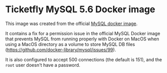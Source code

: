 # Ticketfly MySQL 5.6 Docker image

This image was created from the official [MySQL docker image](https://hub.docker.com/_/mysql/).

It contains a fix for a permission issue in the official MySQL Docker image that prevents MySQL from running properly with Docker on MacOS when using a MacOS directory as a volume to store MySQL DB files (https://github.com/docker-library/mysql/issues/99).

It is also configured to accept 500 connections (the default is 151), and the `root` user doesn't have a password.
